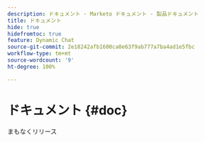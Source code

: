 ```yaml
---
description: ドキュメント - Marketo ドキュメント - 製品ドキュメント
title: ドキュメント
hide: true
hidefromtoc: true
feature: Dynamic Chat
source-git-commit: 2e18242afb1600ca0e63f9ab777a7ba4ad1e5fbc
workflow-type: tm+mt
source-wordcount: '9'
ht-degree: 100%

---
```


# ドキュメント {#doc}

まもなくリリース
